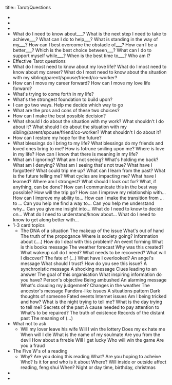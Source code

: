 title:: Tarot/Questions

-
-
-
- What do I need to know about___?
  What is the next step I need to take to achieve___?
  What can I do to help___?
  What is standing in the way of my___?
  How can I best overcome the obstacle of___?
  How can I be a better___?
  Which is the best choice between___?
  What can I do to support myself while___?
  When is the best time to___?
  Who am I?
- Effective Tarot questions
- What do I most need to know about my love life?
  What do I most need to know about my career?
  What do I most need to know about the situation with my sibling/parent/spouse/friend/co-worker?
- How can I move my career forward?
  How can I move my love life forward?
- What's trying to come forth in my life?
- What's the strongest foundation to build upon?
- I can go two ways. Help me decide which way to go
- What are the pros and cons of these two choices?
- How can I make the best possible decision?
- What should I do about the situation with my work?
  What shouldn't I do about it?
  What should I do about the situation with my sibling/parent/spouse/friend/co-worker?
  What shouldn't I do about it?
- How can I restore my hope for the future?
- What blessings do I bring to my life?
  What blessings do my friends and loved ones bring to me?
  How is fotrune smiling upon me?
  Where is love in my life?
  How can I know that there is meaning in my life?
- What am I ignoring?
  What am I not seeing?
  What's holding me back?
  What am I denying?
  What am I seeing that's not true?
  What have I forgotten?
  What could trip me up?
  What can I learn from the past?
  What is the future telling me?
  What cycles are impacting me?
  What have I learned?
  Where am I strongest?
  What should I look out for?
  What, if anything, can be done?
  How can I communicate this in the best way possible?
  How will the trip go?
  How can I improve my relationship with…
  How can I improve my ability to…
  How can I make the transition from … to …
  Can you help me find a way to…
  Can you help me understand why…
  Can you give me insight into…
  What do I need to know to decide on…
  What do I need to understand/know about…
  What do I need to know to get along better with…
- 1-3 card topics
	- The DNA of a situation
	  The makeup of the issue
	  What's out of hand
	  The truth of the propogance
	  Where is society going?
	  Information about (….)
	  How do I deal with this problem?
	  An event forming
	  What is this books message
	  The weather forecast
	  Why was this created?
	  What wakeup call do I need?
	  What needs to be recovered?
	  What will I discover?
	  The fate of (…)
	  What have I overlooked?
	  An angel's message
	  What should I trust?
	  How do you see this issue?
	  A synchronistic message
	  A shocking message
	  Clues leading to an answer
	  The goal of this organisation
	  What inspiring information do you have?
	  Person's objective
	  Being ambushed
	  An alarming message
	  What's clouding my judgemnet?
	  Changes in the weather
	  The ancestor's message
	  Pandora-like issues
	  A situations pattern
	  Dark thoughts of someone
	  Fated events
	  Internet issues
	  Am I being tricked and how?
	  What is the night trying to tell me?
	  What is the day trying to tell me?
	  Secrets of the past
	  A cause needed to pay attention to
	  What's to be repaired?
	  The truth of existence
	  Records of the distant past
	  The meaning of (…)
- What not to ask
	- Will my lover leave his wife
	  Will I win the lottery
	  Does my ex hate me
	  When will I die
	  What is the name of my soulmate
	  Are you from the devil
	  How about a frrebie
	  Will I get lucky
	  Who will win the game
	  Are you a fraud
- The Five W's of a reading
	- Why? Are you doing this reading
	  What? Are you hoping to acheive
	  Who? Is it for and who is it about
	  Where? Will inside or outside affect reading, feng shui
	  When? Night or day time, birthday, christmas
-
-